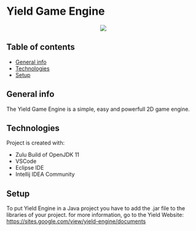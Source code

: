 # Yield Game Engine

<p align="center">
  <img src="https://github.com/vtogames/yield/blob/master/res/yield/Start%20Image.png" />
</p>

## Table of contents
* [General info](#general-info)
* [Technologies](#technologies)
* [Setup](#setup)

## General info
The Yield Game Engine is a simple, easy and powerfull 2D game engine.
	
## Technologies
Project is created with:
* Zulu Build of OpenJDK 11
* VSCode
* Eclipse IDE
* Intellij IDEA Community
	
## Setup
To put Yield Engine in a Java project you have to add the .jar file to the libraries of your project.
for more information, go to the Yield Website: https://sites.google.com/view/yield-engine/documents
